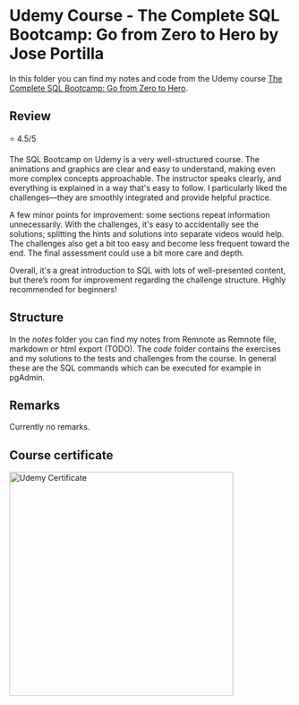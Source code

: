 # Udemy Course - The Complete SQL Bootcamp: Go from Zero to Hero by Jose Portilla

In this folder you can find my notes and code from the Udemy course [The Complete SQL Bootcamp: Go from Zero to Hero](https://www.udemy.com/course/the-complete-sql-bootcamp).

## Review

⭐ 4.5/5

The SQL Bootcamp on Udemy is a very well-structured course. The animations and graphics are clear and easy to understand, making even more complex concepts approachable. The instructor speaks clearly, and everything is explained in a way that's easy to follow. I particularly liked the challenges—they are smoothly integrated and provide helpful practice.

A few minor points for improvement: some sections repeat information unnecessarily. With the challenges, it's easy to accidentally see the solutions; splitting the hints and solutions into separate videos would help. The challenges also get a bit too easy and become less frequent toward the end. The final assessment could use a bit more care and depth.

Overall, it's a great introduction to SQL with lots of well-presented content, but there’s room for improvement regarding the challenge structure. Highly recommended for beginners!

## Structure

In the *notes* folder you can find my notes from Remnote as Remnote file, markdown or html export (TODO). The *code* folder contains the exercises and my solutions to the tests and challenges from the course. In general these are the SQL commands which can be executed for example in pgAdmin.

## Remarks

Currently no remarks.

## Course certificate

<img src="./udemy_certificate.jpg" alt="Udemy Certificate" width="400" />